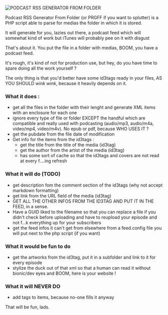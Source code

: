 ![PODCAST RSS GENERATOR FROM FOLDER](https://i.imgur.com/syxpHj7.jpg)

Podcast RSS Generator From Folder (or PRGFF if you want to splutter) is a PHP script able to parse for medias the folder in which it is stored.

It will generate for you, lazies out there, a podcast feed which will somewhat kind of work but iTunes will probably pee on it with disgust

That's about it.
You put the file in a folder with medias, BOOM, you have a podcast feed.

It's rough, it's kind of not for production use, but hey, do you have time to spare doing all the work yourself ?

The only thing is that you'd better have some id3tags ready in your files, AS YOU SHOULD *wink wink*, because it heavily depends on it.

### What it does :
- get all the files in the folder with their lenght and generate XML items with an enclosure for each one
- ignore every type of file or folder EXCEPT the handful which are compatible and really used with podcasting (audio/mp3, audio/m4a, video/mp4, video/m4v). No epub or pdf, because WHO USES IT ?
- get the pubdate from the file date of modification
- Get info for the items from the id3tags :
   - get the title from the title of the media (id3tag)
   - get the author from the artist of the media (id3tag)
   - has some sort of cache so that the id3tags and covers are not read at every f....ing refresh


### What it will do (TODO)
- get description fom the comment section of the id3tags (why not accept markdown formatting)
- get link from the URL field of the media (id3tag)
- GET ALL THE OTHER INFOS FROM THE ID3TAG AND PUT IT IN THE FEED, in a sense.
- Have a GUID liked to the filename so that you can replace a file if you didn't check before uploading and have to reupload your episode and not f...k everything up for your subscribers 
- get the feed infos it can't get from elsewhere from a feed.config file you will put next to the php script (if you want)

### What it would be fun to do
- get the artworks from the id3tag, put it in a subfolder and link to it for every episode
- stylize the duck out of that xml so that a human can read it without bionic/dev eyes and BOOM, here is your website !

### What it will NEVER DO
- add tags to items, because no-one fills it anyway


That will be fun, lads.

